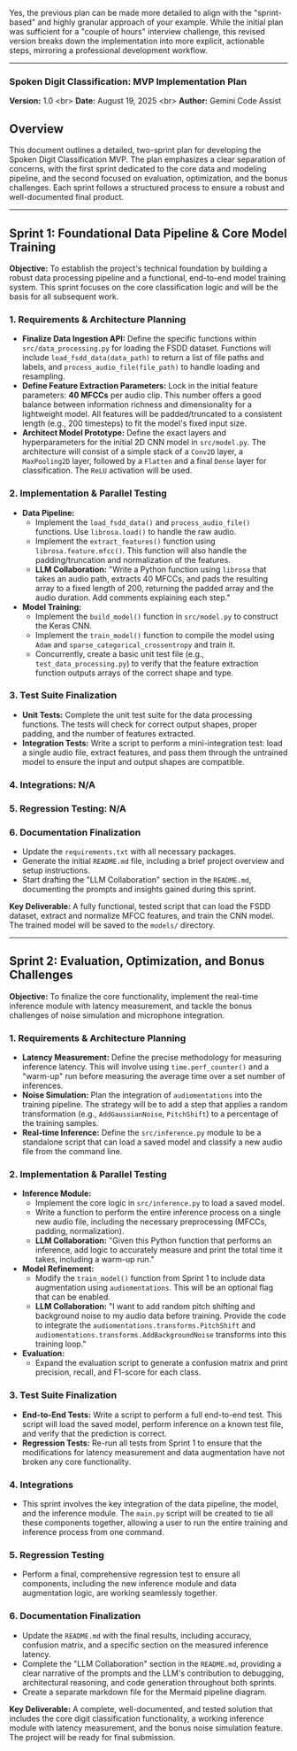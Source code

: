 Yes, the previous plan can be made more detailed to align with the "sprint-based" and highly granular approach of your example. While the initial plan was sufficient for a "couple of hours" interview challenge, this revised version breaks down the implementation into more explicit, actionable steps, mirroring a professional development workflow.

-----

### **Spoken Digit Classification: MVP Implementation Plan**

**Version:** 1.0
\<br\> **Date:** August 19, 2025
\<br\> **Author:** Gemini Code Assist

## Overview

This document outlines a detailed, two-sprint plan for developing the Spoken Digit Classification MVP. The plan emphasizes a clear separation of concerns, with the first sprint dedicated to the core data and modeling pipeline, and the second focused on evaluation, optimization, and the bonus challenges. Each sprint follows a structured process to ensure a robust and well-documented final product.

-----

## Sprint 1: Foundational Data Pipeline & Core Model Training

**Objective:** To establish the project's technical foundation by building a robust data processing pipeline and a functional, end-to-end model training system. This sprint focuses on the core classification logic and will be the basis for all subsequent work.

### 1\. Requirements & Architecture Planning

  * **Finalize Data Ingestion API:** Define the specific functions within `src/data_processing.py` for loading the FSDD dataset. Functions will include `load_fsdd_data(data_path)` to return a list of file paths and labels, and `process_audio_file(file_path)` to handle loading and resampling.
  * **Define Feature Extraction Parameters:** Lock in the initial feature parameters: **40 MFCCs** per audio clip. This number offers a good balance between information richness and dimensionality for a lightweight model. All features will be padded/truncated to a consistent length (e.g., 200 timesteps) to fit the model's fixed input size.
  * **Architect Model Prototype:** Define the exact layers and hyperparameters for the initial 2D CNN model in `src/model.py`. The architecture will consist of a simple stack of a `Conv2D` layer, a `MaxPooling2D` layer, followed by a `Flatten` and a final `Dense` layer for classification. The `ReLU` activation will be used.

### 2\. Implementation & Parallel Testing

  * **Data Pipeline:**
      * Implement the `load_fsdd_data()` and `process_audio_file()` functions. Use `librosa.load()` to handle the raw audio.
      * Implement the `extract_features()` function using `librosa.feature.mfcc()`. This function will also handle the padding/truncation and normalization of the features.
      * **LLM Collaboration:** "Write a Python function using `librosa` that takes an audio path, extracts 40 MFCCs, and pads the resulting array to a fixed length of 200, returning the padded array and the audio duration. Add comments explaining each step."
  * **Model Training:**
      * Implement the `build_model()` function in `src/model.py` to construct the Keras CNN.
      * Implement the `train_model()` function to compile the model using `Adam` and `sparse_categorical_crossentropy` and train it.
      * Concurrently, create a basic unit test file (e.g., `test_data_processing.py`) to verify that the feature extraction function outputs arrays of the correct shape and type.

### 3\. Test Suite Finalization

  * **Unit Tests:** Complete the unit test suite for the data processing functions. The tests will check for correct output shapes, proper padding, and the number of features extracted.
  * **Integration Tests:** Write a script to perform a mini-integration test: load a single audio file, extract features, and pass them through the untrained model to ensure the input and output shapes are compatible.

### 4\. Integrations: N/A

### 5\. Regression Testing: N/A

### 6\. Documentation Finalization

  * Update the `requirements.txt` with all necessary packages.
  * Generate the initial `README.md` file, including a brief project overview and setup instructions.
  * Start drafting the "LLM Collaboration" section in the `README.md`, documenting the prompts and insights gained during this sprint.

**Key Deliverable:** A fully functional, tested script that can load the FSDD dataset, extract and normalize MFCC features, and train the CNN model. The trained model will be saved to the `models/` directory.

-----

## Sprint 2: Evaluation, Optimization, and Bonus Challenges

**Objective:** To finalize the core functionality, implement the real-time inference module with latency measurement, and tackle the bonus challenges of noise simulation and microphone integration.

### 1\. Requirements & Architecture Planning

  * **Latency Measurement:** Define the precise methodology for measuring inference latency. This will involve using `time.perf_counter()` and a "warm-up" run before measuring the average time over a set number of inferences.
  * **Noise Simulation:** Plan the integration of `audiomentations` into the training pipeline. The strategy will be to add a step that applies a random transformation (e.g., `AddGaussianNoise`, `PitchShift`) to a percentage of the training samples.
  * **Real-time Inference:** Define the `src/inference.py` module to be a standalone script that can load a saved model and classify a new audio file from the command line.

### 2\. Implementation & Parallel Testing

  * **Inference Module:**
      * Implement the core logic in `src/inference.py` to load a saved model.
      * Write a function to perform the entire inference process on a single new audio file, including the necessary preprocessing (MFCCs, padding, normalization).
      * **LLM Collaboration:** "Given this Python function that performs an inference, add logic to accurately measure and print the total time it takes, including a warm-up run."
  * **Model Refinement:**
      * Modify the `train_model()` function from Sprint 1 to include data augmentation using `audiomentations`. This will be an optional flag that can be enabled.
      * **LLM Collaboration:** "I want to add random pitch shifting and background noise to my audio data before training. Provide the code to integrate the `audiomentations.transforms.PitchShift` and `audiomentations.transforms.AddBackgroundNoise` transforms into this training loop."
  * **Evaluation:**
      * Expand the evaluation script to generate a confusion matrix and print precision, recall, and F1-score for each class.

### 3\. Test Suite Finalization

  * **End-to-End Tests:** Write a script to perform a full end-to-end test. This script will load the saved model, perform inference on a known test file, and verify that the prediction is correct.
  * **Regression Tests:** Re-run all tests from Sprint 1 to ensure that the modifications for latency measurement and data augmentation have not broken any core functionality.

### 4\. Integrations

  * This sprint involves the key integration of the data pipeline, the model, and the inference module. The `main.py` script will be created to tie all these components together, allowing a user to run the entire training and inference process from one command.

### 5\. Regression Testing

  * Perform a final, comprehensive regression test to ensure all components, including the new inference module and data augmentation logic, are working seamlessly together.

### 6\. Documentation Finalization

  * Update the `README.md` with the final results, including accuracy, confusion matrix, and a specific section on the measured inference latency.
  * Complete the "LLM Collaboration" section in the `README.md`, providing a clear narrative of the prompts and the LLM's contribution to debugging, architectural reasoning, and code generation throughout both sprints.
  * Create a separate markdown file for the Mermaid pipeline diagram.

**Key Deliverable:** A complete, well-documented, and tested solution that includes the core digit classification functionality, a working inference module with latency measurement, and the bonus noise simulation feature. The project will be ready for final submission.